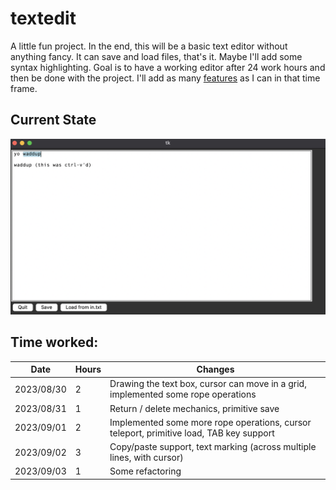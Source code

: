 # textedit

A little fun project. In the end, this will be a basic text editor without anything fancy. It can save and load files, that's it. Maybe I'll add some syntax highlighting. Goal is to have a working editor after 24 work hours and then be done with the project. I'll add as many [features](features.md) as I can in that time frame.

## Current State
![](imgs/showcase_09_02.png)

## Time worked:

| Date | Hours | Changes  |
| ------ | ------ | --- |
| 2023/08/30 | 2 | Drawing the text box, cursor can move in a grid, implemented some rope operations
| 2023/08/31 | 1 | Return / delete mechanics, primitive save
| 2023/09/01 | 2 | Implemented some more rope operations, cursor teleport, primitive load, TAB key support
| 2023/09/02 | 3 | Copy/paste support, text marking (across multiple lines, with cursor) |
| 2023/09/03 | 1 | Some refactoring